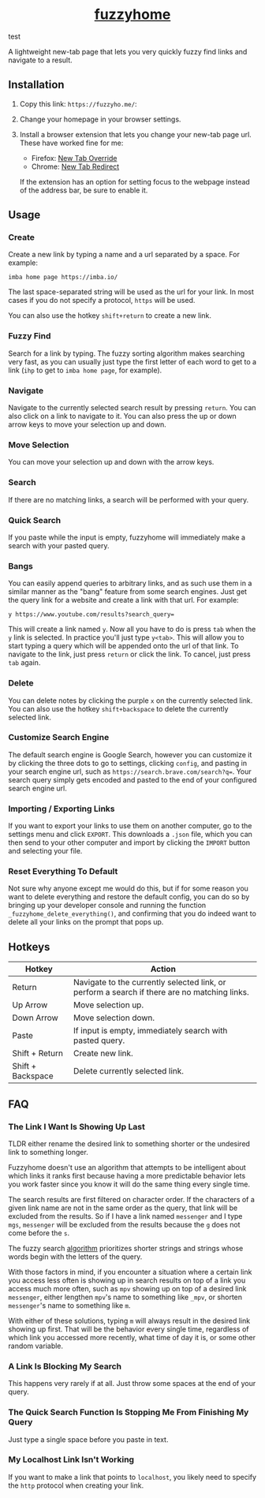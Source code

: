 <h1 align="center">
<a href="https://fuzzyho.me/">
fuzzyhome
</a>
</h1>

test

A lightweight new-tab page that lets you very quickly fuzzy find links and navigate to a result.

## Installation
1. Copy this link: `https://fuzzyho.me/`:
1. Change your homepage in your browser settings.
1. Install a browser extension that lets you change your new-tab page url. These have worked fine for me:
	- Firefox: [New Tab Override](https://addons.mozilla.org/en-US/firefox/addon/new-tab-override)
	- Chrome: [New Tab Redirect](https://chrome.google.com/webstore/detail/new-tab-redirect/icpgjfneehieebagbmdbhnlpiopdcmna)

	If the extension has an option for setting focus to the webpage instead of the address bar, be sure to enable it.

## Usage

### Create
Create a new link by typing a name and a url separated by a space.
For example:
```
imba home page https://imba.io/
```
The last space-separated string will be used as the url for your link.
In most cases if you do not specify a protocol, `https` will be used.

You can also use the hotkey `shift+return` to create a new link.

### Fuzzy Find
Search for a link by typing.
The fuzzy sorting algorithm makes searching very fast,
as you can usually just type the first letter of each word to get to a link (`ihp` to get to `imba home page`, for example).

### Navigate
Navigate to the currently selected search result by pressing `return`.
You can also click on a link to navigate to it.
You can also press the up or down arrow keys to move your selection up and down.

### Move Selection
You can move your selection up and down with the arrow keys.

### Search
If there are no matching links, a search will be performed with your query.

### Quick Search
If you paste while the input is empty, fuzzyhome will immediately make a search with your pasted query.

### Bangs
You can easily append queries to arbitrary links, and as such use them in a similar manner as the "bang" feature from some search engines.
Just get the query link for a website and create a link with that url. For example:
```
y https://www.youtube.com/results?search_query=
```
This will create a link named `y`.
Now all you have to do is press `tab` when the `y` link is selected.
In practice you'll just type `y<tab>`.
This will allow you to start typing a query which will be appended onto the url of that link.
To navigate to the link, just press `return` or click the link.
To cancel, just press `tab` again.

### Delete
You can delete notes by clicking the purple `x` on the currently selected link.
You can also use the hotkey `shift+backspace` to delete the currently selected link.

### Customize Search Engine
The default search engine is Google Search, however you can customize it by clicking the three dots to go to settings,
clicking `config`, and pasting in your search engine url, such as `https://search.brave.com/search?q=`.
Your search query simply gets encoded and pasted to the end of your configured search engine url.

### Importing / Exporting Links
If you want to export your links to use them on another computer, go to the settings menu and click `EXPORT`.
This downloads a `.json` file, which you can then send to your other computer and import by clicking the `IMPORT` button
and selecting your file.

### Reset Everything To Default
Not sure why anyone except me would do this, but if for some reason you want to delete everything and restore the default config,
you can do so by bringing up your developer console and running the function `_fuzzyhome_delete_everything()`,
and confirming that you do indeed want to delete all your links on the prompt that pops up.

## Hotkeys
Hotkey | Action
-|-
Return | Navigate to the currently selected link, or perform a search if there are no matching links.
Up Arrow | Move selection up.
Down Arrow | Move selection down.
Paste | If input is empty, immediately search with pasted query.
Shift + Return | Create new link.
Shift + Backspace | Delete currently selected link.

## FAQ

### The Link I Want Is Showing Up Last
TLDR either rename the desired link to something shorter or the undesired link to something longer.

Fuzzyhome doesn't use an algorithm that attempts to be intelligent about which links it ranks first because
having a more predictable behavior lets you work faster since you know it will do the same thing every single time.

The search results are first filtered on character order.
If the characters of a given link name are not in the same order as the query, that link will be excluded from the results.
So if I have a link named `messenger` and I type `mgs`,
`messenger` will be excluded from the results because the `g` does not come before the `s`.

The fuzzy search [algorithm](https://github.com/jhawthorn/fzy/blob/master/ALGORITHM.md)
prioritizes shorter strings and strings whose words begin with the letters of the query.

With those factors in mind, if you encounter a situation where a certain link you access less often is showing up in search results on top of
a link you access much more often, such as `mpv` showing up on top of a desired link `messenger`,
either lengthen `mpv`'s name to something like `_mpv`, or shorten `messenger`'s name to something like `m`.

With either of these solutions, typing `m` will always result in the desired link showing up first.
That will be the behavior every single time, regardless of which link you accessed more recently,
what time of day it is, or some other random variable.

### A Link Is Blocking My Search
This happens very rarely if at all. Just throw some spaces at the end of your query.

### The Quick Search Function Is Stopping Me From Finishing My Query
Just type a single space before you paste in text.

### My Localhost Link Isn't Working
If you want to make a link that points to `localhost`, you likely need to specify the `http` protocol when creating your link.
